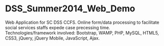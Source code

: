 DSS_Summer2014_Web_Demo
=======================

Web Application for SC DSS CCFS. Online form/data processing to facilitate social services staffs expede case precessing time. Technologies/framework involved: Bootstrap, WAMP, PHP, MySQL, HTML5, CSS3, jQuery, jQuery Mobile, JavaScript, Ajax. 
